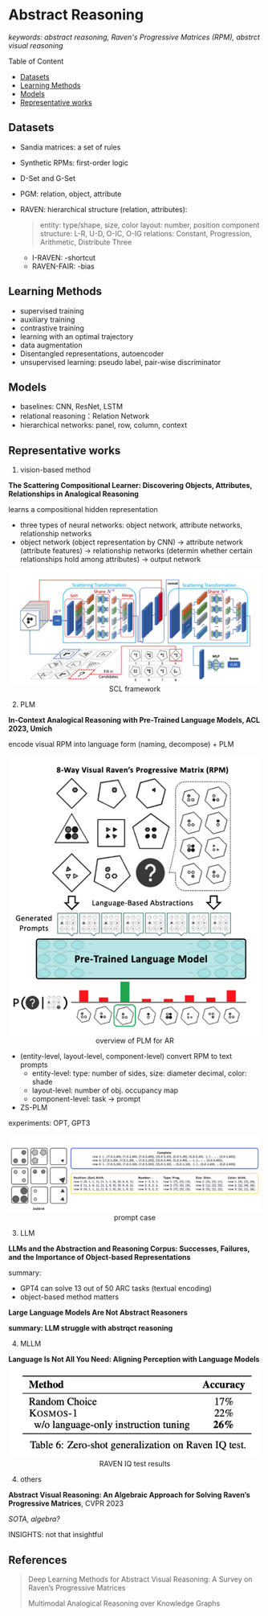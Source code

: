 # Abstract Reasoning

*keywords: abstract reasoning, Raven's Progressive Matrices (RPM), abstrct visual reasoning*

Table of Content

- [Datasets](#datasets)
- [Learning Methods](#learning-methods)
- [Models](#models)
- [Representative works](#representative-works)

## Datasets

* Sandia matrices: a set of rules
* Synthetic RPMs: first-order logic
* D-Set and G-Set
* PGM: relation, object, attribute
* RAVEN: hierarchical structure (relation, attributes):

  > entity: type/shape, size, color
  > layout: number, position
  > component structure: L-R, U-D, O-IC, O-IG
  > relations: Constant, Progression, Arithmetic, Distribute Three
  >

  * I-RAVEN: -shortcut
  * RAVEN-FAIR: -bias

## Learning Methods

* supervised training
* auxiliary training
* contrastive training
* learning with an optimal trajectory
* data augmentation
* Disentangled representations, autoencoder
* unsupervised learning: pseudo label, pair-wise discriminator

## Models

* baselines: CNN, ResNet, LSTM
* relational reasoning：Relation Network
* hierarchical networks: panel, row, column, context

## Representative works

1. vision-based method

**The Scattering Compositional Learner: Discovering Objects, Attributes, Relationships in Analogical Reasoning**

learns a compositional hidden representation

* three types of neural networks: object network, attribute networks, relationship networks
* object network (object representation by CNN) -> attribute network (attribute features) -> relationship networks (determin whether certain relationships hold among attributes) -> output network

<center>
  <img
  src="images/SCL.png">
  <figcaption> SCL framework</figcaption>
</center>

<!-- ![SCL](images/SCL.png "SCL framework")
*framework of SCL* -->

2. PLM

**In-Context Analogical Reasoning with Pre-Trained Language Models, ACL 2023, Umich**

encode visual RPM into language form (naming, decompose) + PLM

<center>
  <img src="images/PLMR1.png">
  <figcaption>overview of PLM for AR</figcaption>
</center>

* (entity-level, layout-level, component-level) convert RPM to text prompts
  * entity-level: type: number of sides, size: diameter decimal, color: shade
  * layout-level: number of obj. occupancy map
  * component-level: task -> prompt
* ZS-PLM

experiments: OPT, GPT3

<center>
  <img src="images/PLMR2.png">
  <figcaption>prompt case</figcaption>
</center>

3. LLM

**LLMs and the Abstraction and Reasoning Corpus: Successes, Failures, and the Importance of Object-based Representations**

summary:

* GPT4 can solve 13 out of 50 ARC tasks (textual encoding)
* object-based method matters

**Large Language Models Are Not Abstract Reasoners**

**summary: LLM struggle with abstrqct reasoning**

4. MLLM

**Language Is Not All You Need: Aligning Perception with Language Models**

<center>
  <img src="images/kosmos1.png">
  <figcaption>RAVEN IQ test results</figcaption>
</center>

4. others

**Abstract Visual Reasoning: An Algebraic Approach for Solving Raven’s Progressive Matrices**, CVPR 2023

*SOTA, algebra?*

INSIGHTS: not that insightful

## References

> Deep Learning Methods for Abstract Visual Reasoning: A Survey on Raven’s Progressive Matrices
>
> Multimodal Analogical Reasoning over Knowledge Graphs
